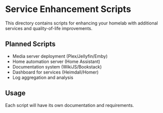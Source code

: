 # Service Enhancement Scripts

This directory contains scripts for enhancing your homelab with additional services and quality-of-life improvements.

## Planned Scripts

- Media server deployment (Plex/Jellyfin/Emby)
- Home automation server (Home Assistant)
- Documentation system (WikiJS/Bookstack)
- Dashboard for services (Heimdall/Homer)
- Log aggregation and analysis

## Usage

Each script will have its own documentation and requirements. 